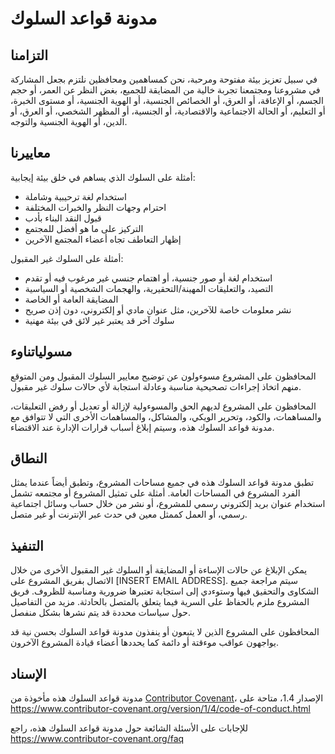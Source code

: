 # مدونة قواعد السلوك

## التزامنا

في سبيل تعزيز بيئة مفتوحة ومرحبة، نحن كمساهمين ومحافظين نلتزم بجعل المشاركة في مشروعنا ومجتمعنا تجربة خالية من المضايقة للجميع، بغض النظر عن العمر، أو حجم الجسم، أو الإعاقة، أو العرق، أو الخصائص الجنسية، أو الهوية الجنسية، أو مستوى الخبرة، أو التعليم، أو الحالة الاجتماعية والاقتصادية، أو الجنسية، أو المظهر الشخصي، أو العرق، أو الدين، أو الهوية الجنسية والتوجه.

## معاييرنا

أمثلة على السلوك الذي يساهم في خلق بيئة إيجابية:

* استخدام لغة ترحيبية وشاملة
* احترام وجهات النظر والخبرات المختلفة
* قبول النقد البناء بأدب
* التركيز على ما هو أفضل للمجتمع
* إظهار التعاطف تجاه أعضاء المجتمع الآخرين

أمثلة على السلوك غير المقبول:

* استخدام لغة أو صور جنسية، أو اهتمام جنسي غير مرغوب فيه أو تقدم
* التصيد، والتعليقات المهينة/التحقيرية، والهجمات الشخصية أو السياسية
* المضايقة العامة أو الخاصة
* نشر معلومات خاصة للآخرين، مثل عنوان مادي أو إلكتروني، دون إذن صريح
* سلوك آخر قد يعتبر غير لائق في بيئة مهنية

## مسولياتناوء

المحافظون على المشروع مسوءولون عن توضيح معايير السلوك المقبول ومن المتوقع منهم اتخاذ إجراءات تصحيحية مناسبة وعادلة استجابة لأي حالات سلوك غير مقبول.

المحافظون على المشروع لديهم الحق والمسوءولية لإزالة أو تعديل أو رفض التعليقات، والمساهمات، والكود، وتحرير الويكي، والمشاكل، والمساهمات الأخرى التي لا تتوافق مع مدونة قواعد السلوك هذه، وسيتم إبلاغ أسباب قرارات الإدارة عند الاقتضاء.

## النطاق

تطبق مدونة قواعد السلوك هذه في جميع مساحات المشروع، وتطبق أيضاً عندما يمثل الفرد المشروع في المساحات العامة. أمثلة على تمثيل المشروع أو مجتمعه تشمل استخدام عنوان بريد إلكتروني رسمي للمشروع، أو نشر من خلال حساب وسائل اجتماعية رسمي، أو العمل كممثل معين في حدث عبر الإنترنت أو غير متصل.

## التنفيذ

يمكن الإبلاغ عن حالات الإساءة أو المضايقة أو السلوك غير المقبول الأخرى من خلال الاتصال بفريق المشروع على [INSERT EMAIL ADDRESS]. سيتم مراجعة جميع الشكاوى والتحقيق فيها وستوءدي إلى استجابة تعتبرها ضرورية ومناسبة للظروف. فريق المشروع ملزم بالحفاظ على السرية فيما يتعلق بالمتصل بالحادثة. مزيد من التفاصيل حول سياسات محددة قد يتم نشرها بشكل منفصل.

المحافظون على المشروع الذين لا يتبعون أو ينفذون مدونة قواعد السلوك بحسن نية قد يواجهون عواقب موءقتة أو دائمة كما يحددها أعضاء قيادة المشروع الآخرون.

## الإسناد

مدونة قواعد السلوك هذه مأخوذة من [Contributor Covenant][homepage]، الإصدار 1.4، متاحة على https://www.contributor-covenant.org/version/1/4/code-of-conduct.html

[homepage]: https://www.contributor-covenant.org

للإجابات على الأسئلة الشائعة حول مدونة قواعد السلوك هذه، راجع https://www.contributor-covenant.org/faq 